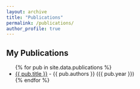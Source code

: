 ```yaml
---
layout: archive
title: "Publications"
permalink: /publications/
author_profile: true
---
```



<h2>My Publications</h2>

<ul>
  {% for pub in site.data.publications %}
    <li>
      <a href="{{ pub.url }}">{{ pub.title }}</a> - {{ pub.authors }} ({{ pub.year }})
    </li>
  {% endfor %}
</ul>
